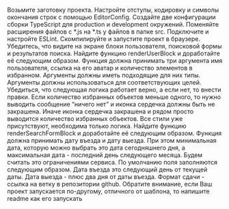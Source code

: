 Возьмите заготовку проекта. Настройте отступы, кодировку и символы окончания строк с помощью EditorConfig. Создайте две конфигурации сборки TypeScript для production и development окружений. Поменяйте расширения файлов с *.js на *.ts у файлов в папке src. Подключите и настройте ESLint. Скомпилируйте и запустите проект в браузере. Убедитесь, что видите на экране блоки пользователя, поисковой формы и результатов поиска.
Найдите функцию renderUserBlock и доработайте её следующим образом. Функция должна принимать три аргумента имя пользователя, ссылка на его аватар и количество элементов в избранном. Аргументы должны иметь подходящие для них типы. Аргументы должны использоваться для соответствующих целей. Убедиться, что следующая логика работает верно, а если нет, то внести правки. Если количество избранных объектов меньше одного, то нужно выводить сообщение “ничего нет” и иконка сердечка должны быть не закрашена. Иначе иконка сердечка закрашена и рядом просто выводится количество избранных объектов. Все стили уже присутствуют, необходима только логика.
Найдите функцию renderSearchFormBlock и доработайте её следующим образом. Функция должна принимать дату въезда и дату выезда. При этом минимальная дата, которую можно выбрать это дата сегодняшнего дня, а максимальная дата - последний день следующего месяца. Будем считать это ограничениями сервиса. По умолчанию поля заполняются следующим образом. Дата въезда это следующий день от текущей даты. Дата выезда - плюс два дня от даты въезда.
Формат сдачи - ссылка на ветку в репозитории github. Обратите внимание, если Ваш проект запускается по-другому, отличного от шаблона, то напишите readme как его запускать
